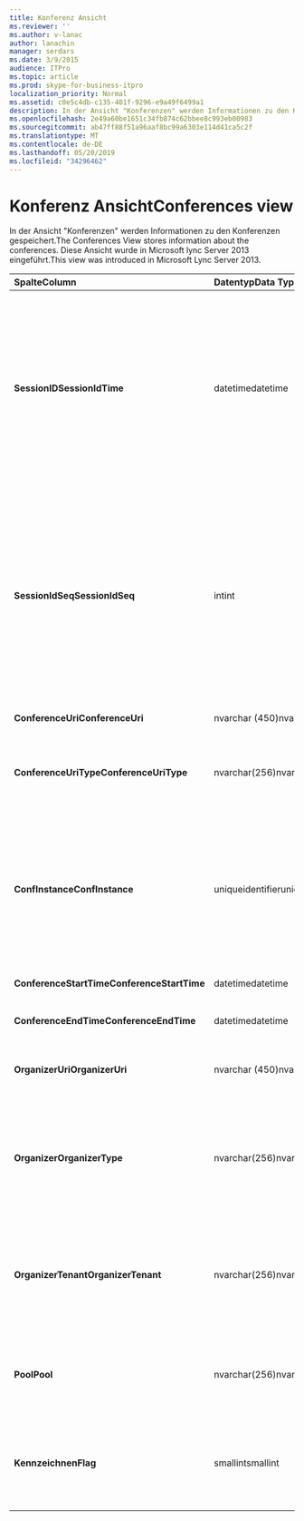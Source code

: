 ```yaml
---
title: Konferenz Ansicht
ms.reviewer: ''
ms.author: v-lanac
author: lanachin
manager: serdars
ms.date: 3/9/2015
audience: ITPro
ms.topic: article
ms.prod: skype-for-business-itpro
localization_priority: Normal
ms.assetid: c0e5c4db-c135-401f-9296-e9a49f6499a1
description: In der Ansicht "Konferenzen" werden Informationen zu den Konferenzen gespeichert. Diese Ansicht wurde in Microsoft lync Server 2013 eingeführt.
ms.openlocfilehash: 2e49a60be1651c34fb874c62bbee8c993eb00983
ms.sourcegitcommit: ab47ff88f51a96aaf8bc99a6303e114d41ca5c2f
ms.translationtype: MT
ms.contentlocale: de-DE
ms.lasthandoff: 05/20/2019
ms.locfileid: "34296462"
---
```

# <a name="conferences-view"></a><span data-ttu-id="cf00a-104">Konferenz Ansicht</span><span class="sxs-lookup"><span data-stu-id="cf00a-104">Conferences view</span></span>
 
<span data-ttu-id="cf00a-105">In der Ansicht "Konferenzen" werden Informationen zu den Konferenzen gespeichert.</span><span class="sxs-lookup"><span data-stu-id="cf00a-105">The Conferences View stores information about the conferences.</span></span> <span data-ttu-id="cf00a-106">Diese Ansicht wurde in Microsoft lync Server 2013 eingeführt.</span><span class="sxs-lookup"><span data-stu-id="cf00a-106">This view was introduced in Microsoft Lync Server 2013.</span></span>
  
|<span data-ttu-id="cf00a-107">**Spalte**</span><span class="sxs-lookup"><span data-stu-id="cf00a-107">**Column**</span></span>|<span data-ttu-id="cf00a-108">**Datentyp**</span><span class="sxs-lookup"><span data-stu-id="cf00a-108">**Data Type**</span></span>|<span data-ttu-id="cf00a-109">**Details**</span><span class="sxs-lookup"><span data-stu-id="cf00a-109">**Details**</span></span>|
|:-----|:-----|:-----|
|<span data-ttu-id="cf00a-110">**SessionID**</span><span class="sxs-lookup"><span data-stu-id="cf00a-110">**SessionIdTime**</span></span> <br/> |<span data-ttu-id="cf00a-111">datetime</span><span class="sxs-lookup"><span data-stu-id="cf00a-111">datetime</span></span>  <br/> |<span data-ttu-id="cf00a-112">Uhrzeit der Sitzungsanforderung.</span><span class="sxs-lookup"><span data-stu-id="cf00a-112">Time of session request.</span></span> <span data-ttu-id="cf00a-113">Wird in Verbindung mit SessionIdSeq verwendet, um eine Sitzung eindeutig zu identifizieren.</span><span class="sxs-lookup"><span data-stu-id="cf00a-113">Used in conjunction with SessionIdSeq to uniquely identify a session.</span></span> <span data-ttu-id="cf00a-114">Weitere Informationen finden Sie [in der Tabelle Dialogfelder in Skype for Business Server 2015](dialogs.md) .</span><span class="sxs-lookup"><span data-stu-id="cf00a-114">See the [Dialogs table in Skype for Business Server 2015](dialogs.md) for more information.</span></span> <br/> |
|<span data-ttu-id="cf00a-115">**SessionIdSeq**</span><span class="sxs-lookup"><span data-stu-id="cf00a-115">**SessionIdSeq**</span></span> <br/> |<span data-ttu-id="cf00a-116">int</span><span class="sxs-lookup"><span data-stu-id="cf00a-116">int</span></span>  <br/> |<span data-ttu-id="cf00a-117">Die ID-Nummer, um die Sitzung zu identifizieren.</span><span class="sxs-lookup"><span data-stu-id="cf00a-117">ID number to identify the session.</span></span> <span data-ttu-id="cf00a-118">Wird in Verbindung mit SessionID-Mal verwendet, um eine Sitzung eindeutig zu identifizieren.</span><span class="sxs-lookup"><span data-stu-id="cf00a-118">Used in conjunction with SessionIdTime to uniquely identify a session.</span></span> <span data-ttu-id="cf00a-119">Weitere Informationen finden Sie [in der Tabelle Dialogfelder in Skype for Business Server 2015](dialogs.md) .</span><span class="sxs-lookup"><span data-stu-id="cf00a-119">See the [Dialogs table in Skype for Business Server 2015](dialogs.md) for more information.</span></span> <br/> |
|<span data-ttu-id="cf00a-120">**ConferenceUri**</span><span class="sxs-lookup"><span data-stu-id="cf00a-120">**ConferenceUri**</span></span> <br/> |<span data-ttu-id="cf00a-121">nvarchar (450)</span><span class="sxs-lookup"><span data-stu-id="cf00a-121">nvarchar(450)</span></span>  <br/> |<span data-ttu-id="cf00a-122">URI für die Konferenz.</span><span class="sxs-lookup"><span data-stu-id="cf00a-122">URI for the conference.</span></span>  <br/> |
|<span data-ttu-id="cf00a-123">**ConferenceUriType**</span><span class="sxs-lookup"><span data-stu-id="cf00a-123">**ConferenceUriType**</span></span> <br/> |<span data-ttu-id="cf00a-124">nvarchar(256)</span><span class="sxs-lookup"><span data-stu-id="cf00a-124">nvarchar(256)</span></span>  <br/> |<span data-ttu-id="cf00a-125">Der Typ des Konferenz-URIs.</span><span class="sxs-lookup"><span data-stu-id="cf00a-125">Type of the conference URI.</span></span> <span data-ttu-id="cf00a-126">Weitere Informationen finden Sie in der [UriTypes-Tabelle](uritypes.md) .</span><span class="sxs-lookup"><span data-stu-id="cf00a-126">See the [UriTypes table](uritypes.md) for more information.</span></span> <br/> |
|<span data-ttu-id="cf00a-127">**ConfInstance**</span><span class="sxs-lookup"><span data-stu-id="cf00a-127">**ConfInstance**</span></span> <br/> |<span data-ttu-id="cf00a-128">uniqueidentifier</span><span class="sxs-lookup"><span data-stu-id="cf00a-128">uniqueidentifier</span></span>  <br/> |<span data-ttu-id="cf00a-129">Wird für wiederkehrende Konferenzen verwendet.</span><span class="sxs-lookup"><span data-stu-id="cf00a-129">Used for recurring conferences.</span></span> <span data-ttu-id="cf00a-130">Jede Instanz einer Besprechungsserie hat dieselbe ConferenceUri, aber eine andere ConfInstance.</span><span class="sxs-lookup"><span data-stu-id="cf00a-130">Each instance of a recurring conference has the same ConferenceUri but a different ConfInstance.</span></span>  <br/> |
|<span data-ttu-id="cf00a-131">**ConferenceStartTime**</span><span class="sxs-lookup"><span data-stu-id="cf00a-131">**ConferenceStartTime**</span></span> <br/> |<span data-ttu-id="cf00a-132">datetime</span><span class="sxs-lookup"><span data-stu-id="cf00a-132">datetime</span></span>  <br/> |<span data-ttu-id="cf00a-133">Startzeit für die Konferenz.</span><span class="sxs-lookup"><span data-stu-id="cf00a-133">Starting time for the conference.</span></span>  <br/> |
|<span data-ttu-id="cf00a-134">**ConferenceEndTime**</span><span class="sxs-lookup"><span data-stu-id="cf00a-134">**ConferenceEndTime**</span></span> <br/> |<span data-ttu-id="cf00a-135">datetime</span><span class="sxs-lookup"><span data-stu-id="cf00a-135">datetime</span></span>  <br/> |<span data-ttu-id="cf00a-136">Endzeit für die Konferenz.</span><span class="sxs-lookup"><span data-stu-id="cf00a-136">Ending time for the conference.</span></span>  <br/> |
|<span data-ttu-id="cf00a-137">**OrganizerUri**</span><span class="sxs-lookup"><span data-stu-id="cf00a-137">**OrganizerUri**</span></span> <br/> |<span data-ttu-id="cf00a-138">nvarchar (450)</span><span class="sxs-lookup"><span data-stu-id="cf00a-138">nvarchar(450)</span></span>  <br/> |<span data-ttu-id="cf00a-139">Der URI des Benutzers, der die Konferenz organisiert hat.</span><span class="sxs-lookup"><span data-stu-id="cf00a-139">URI of the user who organized the conference.</span></span>  <br/> |
|<span data-ttu-id="cf00a-140">**Organizer**</span><span class="sxs-lookup"><span data-stu-id="cf00a-140">**OrganizerType**</span></span> <br/> |<span data-ttu-id="cf00a-141">nvarchar(256)</span><span class="sxs-lookup"><span data-stu-id="cf00a-141">nvarchar(256)</span></span>  <br/> |<span data-ttu-id="cf00a-142">Der Typ des URIs des Benutzers, der die Konferenz organisiert hat.</span><span class="sxs-lookup"><span data-stu-id="cf00a-142">Type of URI of the user who organized the conference.</span></span> <span data-ttu-id="cf00a-143">Weitere Informationen finden Sie in der [UriTypes-Tabelle](uritypes.md) .</span><span class="sxs-lookup"><span data-stu-id="cf00a-143">See the [UriTypes table](uritypes.md) for more information.</span></span> <br/> |
|<span data-ttu-id="cf00a-144">**OrganizerTenant**</span><span class="sxs-lookup"><span data-stu-id="cf00a-144">**OrganizerTenant**</span></span> <br/> |<span data-ttu-id="cf00a-145">nvarchar(256)</span><span class="sxs-lookup"><span data-stu-id="cf00a-145">nvarchar(256)</span></span>  <br/> |<span data-ttu-id="cf00a-146">Der Mandant des Benutzers, der die Konferenz organisiert hat.</span><span class="sxs-lookup"><span data-stu-id="cf00a-146">Tenant of the user who organized the conference.</span></span> <span data-ttu-id="cf00a-147">Weitere Informationen finden Sie in der [Tabelle Mandanten](tenants.md) .</span><span class="sxs-lookup"><span data-stu-id="cf00a-147">See the [Tenants table](tenants.md) for more information.</span></span> <br/> |
|<span data-ttu-id="cf00a-148">**Pool**</span><span class="sxs-lookup"><span data-stu-id="cf00a-148">**Pool**</span></span> <br/> |<span data-ttu-id="cf00a-149">nvarchar(256)</span><span class="sxs-lookup"><span data-stu-id="cf00a-149">nvarchar(256)</span></span>  <br/> |<span data-ttu-id="cf00a-150">Vollständig qualifizierter Domänenname des Pools, in dem die Konferenz gehostet wurde.</span><span class="sxs-lookup"><span data-stu-id="cf00a-150">Fully qualified domain name of the pool that hosted the conference.</span></span>  <br/> |
|<span data-ttu-id="cf00a-151">**Kennzeichnen**</span><span class="sxs-lookup"><span data-stu-id="cf00a-151">**Flag**</span></span> <br/> |<span data-ttu-id="cf00a-152">smallint</span><span class="sxs-lookup"><span data-stu-id="cf00a-152">smallint</span></span>  <br/> |<span data-ttu-id="cf00a-153">Bitmaske, die Konferenz Attribute enthält.</span><span class="sxs-lookup"><span data-stu-id="cf00a-153">Bit mask that contains Conference Attributes.</span></span> <span data-ttu-id="cf00a-154">Mögliche Werte:</span><span class="sxs-lookup"><span data-stu-id="cf00a-154">Possible values are:</span></span>  <br/> <span data-ttu-id="cf00a-155">0X01-synthetische Transaktion</span><span class="sxs-lookup"><span data-stu-id="cf00a-155">0X01 - Synthetic Transaction</span></span>  <br/> |
   

